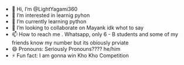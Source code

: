 - 👋 Hi, I’m @LightYagami360
- 👀 I’m interested in learnig pyhon
- 🌱 I’m currently learning python
- 💞️ I’m looking to collaborate on Mayank idk whot to say
- 📫 How to reach me . Whatsapp, only 6 - B students and some of my friends know my number but its obiously prviate
- 😄 Pronouns: Seriously Pronouns???? he/him
- ⚡ Fun fact: I am gonna win Kho Kho Competition

<!---
LightYagami360/LightYagami360 is a ✨ special ✨ repository because its `README.md` (this file) appears on your GitHub profile.
You can click the Preview link to take a look at your changes.
--->
